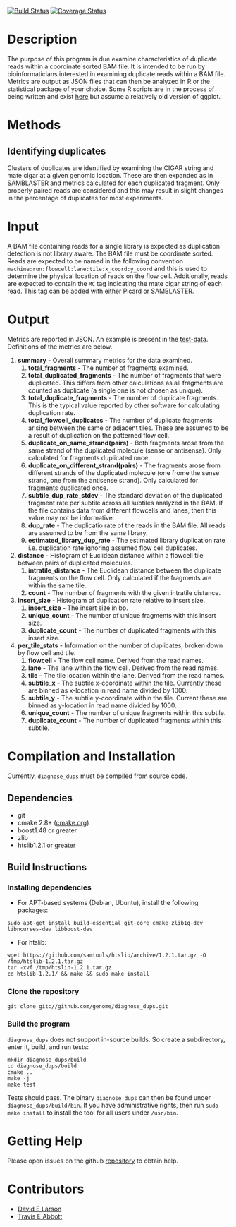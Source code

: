 [![Build Status](https://travis-ci.org/genome/diagnose_dups.svg?branch=master)](https://travis-ci.org/genome/diagnose_dups)
[![Coverage Status](https://coveralls.io/repos/genome/diagnose_dups/badge.svg)](https://coveralls.io/r/genome/diagnose_dups)

# Description
The purpose of this program is due examine characteristics of duplicate reads within a coordinate sorted BAM file. It is intended to be run by bioinformaticians interested in examining duplicate reads within a BAM file. Metrics are output as JSON files that can then be analyzed in R or the statistical package of your choice. Some R scripts are in the process of being written and exist [here](https://github.com/genome/diagnose_dups/tree/master/scripts]) but assume a relatively old version of ggplot.

# Methods
## Identifying duplicates
Clusters of duplicates are identified by examining the CIGAR string and mate cigar at a given genomic location. These are then expanded as in SAMBLASTER and metrics calculated for each duplicated fragment. Only properly paired reads are considered and this may result in slight changes in the percentage of duplicates for most experiments.

# Input
A BAM file containing reads for a single library is expected as duplication detection is not library aware. The BAM file must be coordinate sorted. Reads are expected to be named in the following convention `machine:run:flowcell:lane:tile:x_coord:y_coord` and this is used to determine the physical location of reads on the flow cell. Additionally, reads are expected to contain the `MC` tag indicating the mate cigar string of each read. This tag can be added with either Picard or SAMBLASTER.

# Output
Metrics are reported in JSON. An example is present in the [test-data](https://github.com/genome/diagnose_dups/blob/master/test-data/expected_data.json). Definitions of the metrics are below.

1. **summary** - Overall summary metrics for the data examined.
   1. **total_fragments** - The number of fragments examined.
   2. **total_duplicated_fragments** - The number of fragments that were duplicated. This differs from other calculations as all fragments are counted as duplicate (a single one is not chosen as unique).
   3. **total_duplicate_fragments** - The number of duplicate fragments. This is the typical value reported by other software for calculating duplication rate.
   3. **total_flowcell_duplicates** - The number of duplicate fragments arising between the same or adjacent tiles. These are assumed to be a result of duplication on the patterned flow cell.
   3.  **duplicate_on_same_strand(pairs)** - Both fragments arose from the same strand of the duplicated molecule (sense or antisense). Only calculated for fragments duplicated once. 
   4.  **duplicate_on_different_strand(pairs)** - The fragments arose from different strands of the duplicated molecule (one frome the sense strand, one from the antisense strand). Only calculated for fragments duplicated once.
   5.  **subtile_dup_rate_stdev** - The standard deviation of the duplicated fragment rate per subtile across all subtiles analyzed in the BAM. If the file contains data from different flowcells and lanes, then this value may not be informative. 
   6.  **dup_rate** - The duplicatio rate of the reads in the BAM file. All reads are assumed to be from the same library.
   7.  **estimated_library_dup_rate** - The estimated library duplication rate i.e. duplication rate ignoring assumed flow cell duplicates.
2. **distance** - Histogram of Euclidean distance within a flowcell tile between pairs of duplicated molecules.
   1. **intratile_distance** - The Euclidean distance between the duplicate fragments on the flow cell. Only calculated if the fragments are within the same tile.
   2. **count** - The number of fragments with the given intratile distance.
3. **insert_size** - Histogram of duplication rate relative to insert size.
   1. **insert_size** - The insert size in bp.
   2. **unique_count** - The number of unique fragments with this insert size.
   3. **duplicate_count** - The number of duplicated fragments with this insert size.
4. **per_tile_stats** - Information on the number of duplicates, broken down by flow cell and tile.
   1. **flowcell** - The flow cell name. Derived from the read names.
   2. **lane** - The lane within the flow cell. Derived from the read names.
   3. **tile** - The tile location within the lane. Derived from the read names.
   4. **subtile_x** - The subtile x-coordinate within the tile. Currently these are binned as x-location in read name divided by 1000.
   5. **subtile_y** - The subtile y-coordinate within the tile. Current these are binned as y-location in read name divided by 1000.
   6. **unique_count** - The number of unique fragments within this subtile.
   7. **duplicate_count** - The number of duplicated fragments within this subtile.

# Compilation and Installation
Currently, `diagnose_dups` must be compiled from source code.

## Dependencies

* git
* cmake 2.8+ ([cmake.org](http://cmake.org))
* boost1.48 or greater 
* zlib
* htslib1.2.1 or greater

## Build Instructions

### Installing dependencies

* For APT-based systems (Debian, Ubuntu), install the following packages:

```
sudo apt-get install build-essential git-core cmake zlib1g-dev libncurses-dev libboost-dev
```

* For htslib:
```
wget https://github.com/samtools/htslib/archive/1.2.1.tar.gz -O /tmp/htslib-1.2.1.tar.gz
tar -xvf /tmp/htslib-1.2.1.tar.gz
cd htslib-1.2.1/ && make && sudo make install
```

### Clone the repository

```
git clone git://github.com/genome/diagnose_dups.git
```

### Build the program

`diagnose_dups` does not support in-source builds. So create a subdirectory, enter it, build, and run tests:

```
mkdir diagnose_dups/build
cd diagnose_dups/build
cmake ..
make -j
make test
```
Tests should pass. The binary `diagnose_dups` can then be found under `diagnose_dups/build/bin`. If you have administrative rights, then run `sudo make install` to install the tool for all users under `/usr/bin`.

# Getting Help
Please open issues on the github [repository](https://github.com/genome/diagnose_dups/issues) to obtain help.

# Contributors
+ [David E Larson](https://github.com/ernfrid)
+ [Travis E Abbott](https://github.com/tabbott)
